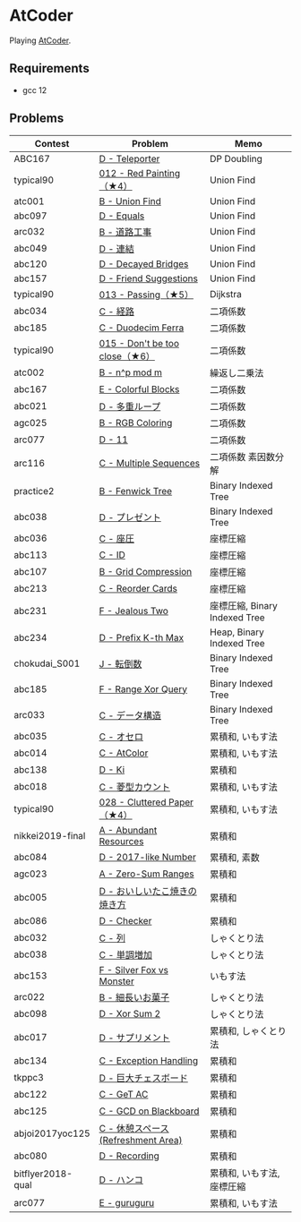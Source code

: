 # AtCoder

Playing [AtCoder](https://atcoder.jp/).

## Requirements

- gcc 12

## Problems

| Contest           | Problem                                                                                          | Memo                          |
| ----------------- | ------------------------------------------------------------------------------------------------ | ----------------------------- |
| ABC167            | [D - Teleporter](https://atcoder.jp/contests/abc167/tasks/abc167_d)                              | DP Doubling                   |
| typical90         | [012 - Red Painting（★4）](https://atcoder.jp/contests/typical90/tasks/typical90_l)              | Union Find                    |
| atc001            | [B - Union Find](https://atcoder.jp/contests/atc001/tasks/unionfind_a)                           | Union Find                    |
| abc097            | [D - Equals](https://atcoder.jp/contests/abc097/tasks/arc097_b)                                  | Union Find                    |
| arc032            | [B - 道路工事](https://atcoder.jp/contests/arc032/tasks/arc032_2)                                | Union Find                    |
| abc049            | [D - 連結](https://atcoder.jp/contests/abc049/tasks/arc065_b)                                    | Union Find                    |
| abc120            | [D - Decayed Bridges](https://atcoder.jp/contests/abc120/tasks/abc120_d)                         | Union Find                    |
| abc157            | [D - Friend Suggestions](https://atcoder.jp/contests/abc157/tasks/abc157_d)                      | Union Find                    |
| typical90         | [013 - Passing（★5）](https://atcoder.jp/contests/typical90/tasks/typical90_m)                   | Dijkstra                      |
| abc034            | [C - 経路](https://atcoder.jp/contests/abc034/tasks/abc034_c)                                    | 二項係数                      |
| abc185            | [C - Duodecim Ferra](https://atcoder.jp/contests/abc185/tasks/abc185_c)                          | 二項係数                      |
| typical90         | [015 - Don't be too close（★6）](https://atcoder.jp/contests/typical90/tasks/typical90_o)        | 二項係数                      |
| atc002            | [B - n^p mod m](https://atcoder.jp/contests/atc002/tasks/atc002_b)                               | 繰返し二乗法                  |
| abc167            | [E - Colorful Blocks](https://atcoder.jp/contests/abc167/tasks/abc167_e)                         | 二項係数                      |
| abc021            | [D - 多重ループ](https://atcoder.jp/contests/abc021/tasks/abc021_d)                            | 二項係数                      |
| agc025            | [B - RGB Coloring](https://atcoder.jp/contests/agc025/tasks/agc025_b)                            | 二項係数                      |
| arc077            | [D - 11](https://atcoder.jp/contests/arc077/tasks/arc077_b)                                      | 二項係数                      |
| arc116            | [C - Multiple Sequences](https://atcoder.jp/contests/arc116/tasks/arc116_c)                      | 二項係数 素因数分解           |
| practice2         | [B - Fenwick Tree](https://atcoder.jp/contests/practice2/tasks/practice2_b)                      | Binary Indexed Tree           |
| abc038            | [D - プレゼント](https://atcoder.jp/contests/abc038/tasks/abc038_d)                          | Binary Indexed Tree           |
| abc036            | [C - 座圧](https://atcoder.jp/contests/abc036/tasks/abc036_c)                                    | 座標圧縮                      |
| abc113            | [C - ID](https://atcoder.jp/contests/abc113/tasks/abc113_c)                                      | 座標圧縮                      |
| abc107            | [B - Grid Compression](https://atcoder.jp/contests/abc107/tasks/abc107_b)                        | 座標圧縮                      |
| abc213            | [C - Reorder Cards](https://atcoder.jp/contests/abc213/tasks/abc213_c)                           | 座標圧縮                      |
| abc231            | [F - Jealous Two](https://atcoder.jp/contests/abc231/tasks/abc231_f)                             | 座標圧縮, Binary Indexed Tree |
| abc234            | [D - Prefix K-th Max](https://atcoder.jp/contests/abc234/tasks/abc234_d)                         | Heap, Binary Indexed Tree     |
| chokudai_S001     | [J - 転倒数](https://atcoder.jp/contests/chokudai_S001/tasks/chokudai_S001_j)                    | Binary Indexed Tree           |
| abc185            | [F - Range Xor Query](https://atcoder.jp/contests/abc185/tasks/abc185_f)                         | Binary Indexed Tree           |
| arc033            | [C - データ構造](https://atcoder.jp/contests/arc033/tasks/arc033_3)                            | Binary Indexed Tree           |
| abc035            | [C - オセロ](https://atcoder.jp/contests/abc035/tasks/abc035_c)                                  | 累積和, いもす法              |
| abc014            | [C - AtColor](https://atcoder.jp/contests/abc014/tasks/abc014_3)                                 | 累積和, いもす法              |
| abc138            | [D - Ki](https://atcoder.jp/contests/abc138/tasks/abc138_d)                                      | 累積和                        |
| abc018            | [C - 菱型カウント](https://atcoder.jp/contests/abc018/tasks/abc018_3)                            | 累積和, いもす法              |
| typical90         | [028 - Cluttered Paper（★4）](https://atcoder.jp/contests/typical90/tasks/typical90_ab)          | 累積和, いもす法              |
| nikkei2019-final  | [A - Abundant Resources](https://atcoder.jp/contests/nikkei2019-final/tasks/nikkei2019_final_a)  | 累積和                        |
| abc084            | [D - 2017-like Number](https://atcoder.jp/contests/abc084/tasks/abc084_d)                        | 累積和, 素数                  |
| agc023            | [A - Zero-Sum Ranges](https://atcoder.jp/contests/agc023/tasks/agc023_a)                         | 累積和                        |
| abc005            | [D - おいしいたこ焼きの焼き方](https://atcoder.jp/contests/abc005/tasks/abc005_4)                | 累積和                        |
| abc086            | [D - Checker](https://atcoder.jp/contests/abc086/tasks/arc089_b)                                 | 累積和                        |
| abc032            | [C - 列](https://atcoder.jp/contests/abc032/tasks/abc032_c)                                      | しゃくとり法                  |
| abc038            | [C - 単調増加](https://atcoder.jp/contests/abc038/tasks/abc038_c)                                | しゃくとり法                  |
| abc153            | [F - Silver Fox vs Monster](https://atcoder.jp/contests/abc153/tasks/abc153_f)                   | いもす法                      |
| arc022            | [B - 細長いお菓子](https://atcoder.jp/contests/arc022/tasks/arc022_2)                            | しゃくとり法                  |
| abc098            | [D - Xor Sum 2](https://atcoder.jp/contests/abc098/tasks/arc098_b)                               | しゃくとり法                  |
| abc017            | [D - サプリメント](https://atcoder.jp/contests/abc017/tasks/abc017_4)                          | 累積和, しゃくとり法          |
| abc134            | [C - Exception Handling](https://atcoder.jp/contests/abc134/tasks/abc134_c)                      | 累積和                        |
| tkppc3            | [D - 巨大チェスボード](https://atcoder.jp/contests/tkppc3/tasks/tkppc3_d)                    | 累積和                        |
| abc122            | [C - GeT AC](https://atcoder.jp/contests/abc122/tasks/abc122_c)                                  | 累積和                        |
| abc125            | [C - GCD on Blackboard](https://atcoder.jp/contests/abc125/tasks/abc125_c)                       | 累積和                        |
| abjoi2017yoc125   | [C - 休憩スペース (Refreshment Area)](https://atcoder.jp/contests/joi2017yo/tasks/joi2017yo_c) | 累積和                        |
| abc080            | [D - Recording](https://atcoder.jp/contests/abc080/tasks/abc080_d)                               | 累積和                        |
| bitflyer2018-qual | [D - ハンコ](https://atcoder.jp/contests/bitflyer2018-qual/tasks/bitflyer2018_qual_d)            | 累積和, いもす法, 座標圧縮    |
| arc077            | [E - guruguru](https://atcoder.jp/contests/arc077/tasks/arc077_c)                                | 累積和, いもす法              |
